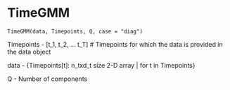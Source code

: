 # TimeGMM

```{python} 
TimeGMM(data, Timepoints, Q, case = "diag")
```


Timepoints - [t_1, t_2, ... t_T] # Timepoints for which the data is provided in the data object 


data - {Timepoints[t]: n_txd_t size 2-D array | for t in Timepoints}


Q - Number of components
